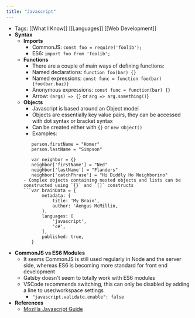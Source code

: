 ```yaml
---
title: "Javascript"
---
```


- Tags: [[What I Know]] [[Languages]] [[Web Development]]
- **Syntax**
  - **Imports**
    - CommonJS: `const foo = require('foolib');`
    - ES6: `import foo from 'foolib';`
  - **Functions**
    - There are a couple of main ways of defining functions:
    - Named declarations: `function foo(bar) {}`
    - Named expressions: `const func = function foo(bar) {foo(bar.baz)}`
    - Anonymous expressions: `const func = function(bar) {}`
    - Arrow: `(args) => {}` or `arg => arg.something()`}
  - **Objects**
    - Javascript is based around an Object model
    - Objects are essentially key value pairs, they can be accessed with dot syntax or bracket syntax
    - Can be created either with `{}` or `new Object()`
    - Examples:
     ```var person = new Object()
        person.firstName = "Homer"
        person.lastName = "Simpson"

        var neighbor = {}
        neighbor['firstName'] = "Ned"
        neighbor['lastName'] = "Flanders"
        neighbor['catchPhrase'] = "Hi Diddly Ho Neighborino"
    - Complex objects containing nested objects and lists can be constructed using `{}` and `[]` constructs
     ```var brainData = {
            metadata: {
                title: 'My Brain',
                author: 'Aengus McMillin,
            },
            languages: [
                'javascript',
                'c#',
            ],
            published: true,
        }
- **CommonJS vs ES6 Modules**
  - It seems CommonJS is still used regularly in Node and the server side, whereas ES6 is becoming more standard for front end development
  - Gatsby doesn't seem to totally work with ES6 modules
  - VSCode recommends switching, this can only be disabled by adding a line to user/workspace settings
    - `"javascript.validate.enable": false`
- **References**
  - [Mozilla Javascript Guide](https://developer.mozilla.org/en-US/docs/Web/JavaScript/Guide)

